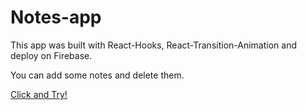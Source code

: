 # Notes-app 

This app was built with React-Hooks, React-Transition-Animation and deploy on Firebase. 

You can add some notes and delete them.

[Click and Try!](https://react-hooks-notes-f26cc.web.app/)
